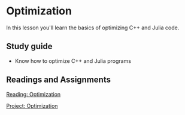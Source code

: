 # Optimization

In this lesson you'll learn the basics of optimizing C++ and Julia code.

## Study guide

- Know how to optimize C++ and Julia programs

## Readings and Assignments

[Reading: Optimization](../readings/optimization.md)

[Project: Optimization](../project/phase3.md)
